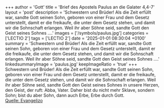 +++
author = 'Gott'
title = 'Brief des Apostels Paulus an die Galater 4,4-7'
layout = 'post'
description = 'Schwestern und Brüder! Als die Zeit erfüllt war, sandte Gott seinen Sohn, geboren von einer Frau und dem Gesetz unterstellt, damit er die freikaufe, die unter dem Gesetz stehen, und damit wir die Sohnschaft erlangen. Weil ihr aber Söhne seid, sandte Gott den Geist seines Sohnes ....'
images = ['/symbols/paulus.jpg']
categories = ['LECTIO 2']
tags = ['LECTIO 2']
date = '2025-01-01 08:30:04 +0100'
summary = 'Schwestern und Brüder! Als die Zeit erfüllt war, sandte Gott seinen Sohn, geboren von einer Frau und dem Gesetz unterstellt, damit er die freikaufe, die unter dem Gesetz stehen, und damit wir die Sohnschaft erlangen. Weil ihr aber Söhne seid, sandte Gott den Geist seines Sohnes ....'
linkedsummaryImage = 'paulus.jpg'
keepImageRatio = 'true'
+++
Schwestern und Brüder!
Als die Zeit erfüllt war, sandte Gott seinen Sohn, geboren von einer Frau und dem Gesetz unterstellt,
damit er die freikaufe, die unter dem Gesetz stehen, und damit wir die Sohnschaft erlangen.
Weil ihr aber Söhne seid, sandte Gott den Geist seines Sohnes in unsere Herzen, den Geist, der ruft: Abba, Vater.<!--more-->
Daher bist du nicht mehr Sklave, sondern Sohn; bist du aber Sohn, dann auch Erbe, Erbe durch Gott.<br> [Quelle: Evangelizo](https://evangeliumtagfuertag.org/DE/gospel)
